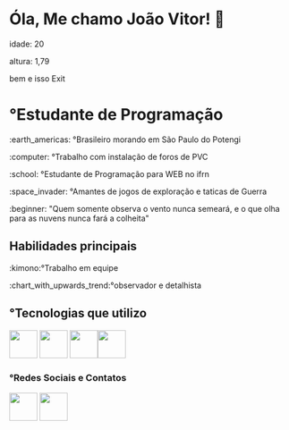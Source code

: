 <h1> Óla, Me chamo João Vitor! 👋</h1>

<p>idade: 20</p>

<p>altura: 1,79</p> bem e isso Exit




<h1> °Estudante de Programação</h1>

<p>:earth_americas: °Brasileiro morando em São Paulo do Potengi</p>

<p>:computer: °Trabalho com instalação de foros de PVC</p>

<p>:school: °Estudante de Programação para WEB no ifrn</p>

<p>:space_invader: °Amantes de jogos de exploração e taticas de Guerra</p>

<p>:beginner: "Quem somente observa o vento nunca semeará, e o que olha para as nuvens nunca fará a colheita"</p> 

<h2>Habilidades principais</h2>

<p>:kimono:°Trabalho em equipe</p>

<p>:chart_with_upwards_trend:°observador e detalhista</p>

<h2>°Tecnologias que utilizo</h2>
<img src="https://cdn.jsdelivr.net/gh/devicons/devicon@latest/icons/javascript/javascript-plain.svg" width="50px" >
<img src="https://cdn.jsdelivr.net/gh/devicons/devicon@latest/icons/arduino/arduino-original-wordmark.svg" width="50px" />
<img src="https://cdn.jsdelivr.net/gh/devicons/devicon@latest/icons/css3/css3-original-wordmark.svg" width="50px" /><img src="https://cdn.jsdelivr.net/gh/devicons/devicon@latest/icons/html5/html5-original-wordmark.svg" width="50px" />

<h3>°Redes Sociais e Contatos</h3> 
<img src="https://cdn.jsdelivr.net/gh/devicons/devicon@latest/icons/facebook/facebook-original.svg" width="50px" />
<img src="https://cdn.jsdelivr.net/gh/devicons/devicon@latest/icons/github/github-original-wordmark.svg" width="50px" />



